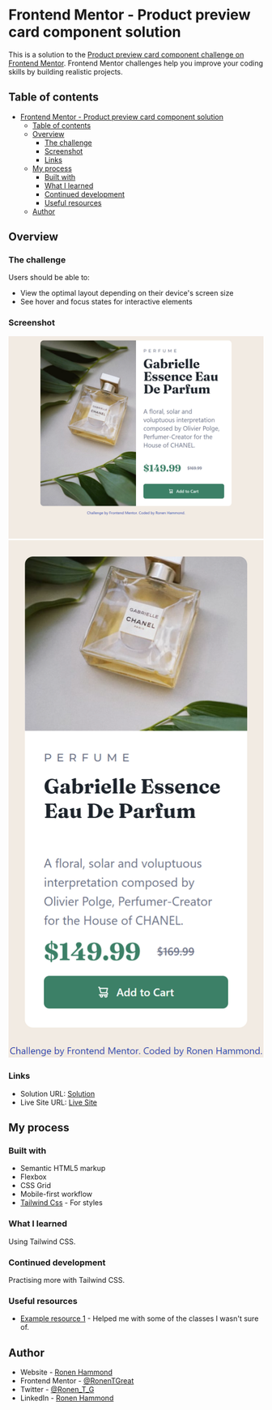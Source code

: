 # Frontend Mentor - Product preview card component solution

This is a solution to the [Product preview card component challenge on Frontend Mentor](https://www.frontendmentor.io/challenges/product-preview-card-component-GO7UmttRfa). Frontend Mentor challenges help you improve your coding skills by building realistic projects. 

## Table of contents

- [Frontend Mentor - Product preview card component solution](#frontend-mentor---product-preview-card-component-solution)
  - [Table of contents](#table-of-contents)
  - [Overview](#overview)
    - [The challenge](#the-challenge)
    - [Screenshot](#screenshot)
    - [Links](#links)
  - [My process](#my-process)
    - [Built with](#built-with)
    - [What I learned](#what-i-learned)
    - [Continued development](#continued-development)
    - [Useful resources](#useful-resources)
  - [Author](#author)

## Overview

### The challenge

Users should be able to:

- View the optimal layout depending on their device's screen size
- See hover and focus states for interactive elements

### Screenshot

![](./screenshot1.png)
![](./screenshot2.png)

### Links

- Solution URL: [Solution](https://www.frontendmentor.io/solutions/product-preview-page-using-tailwind-css-u9J7hYEv2X)
- Live Site URL: [Live Site](https://productpreviewrgt.netlify.app/)

## My process

### Built with

- Semantic HTML5 markup
- Flexbox
- CSS Grid
- Mobile-first workflow
- [Tailwind Css](https://tailwindcss.com/) - For styles


### What I learned

Using Tailwind CSS.

### Continued development

Practising more with Tailwind CSS.

### Useful resources

- [Example resource 1](https://tailwindcss.com/) - Helped me with some of the classes I wasn't sure of.

## Author

- Website - [Ronen Hammond](https://www.ronenhammond.me)
- Frontend Mentor - [@RonenTGreat](https://www.frontendmentor.io/profile/RonenTGreat)
- Twitter - [@Ronen_T_G](https://www.twitter.com/Ronen_T_G)
- LinkedIn - [Ronen Hammond](https://www.linkedin.com/in/ronen-hammond/)
